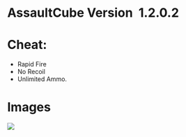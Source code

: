 # AssaultCube Version ‎ 1.2.0.2	

# Cheat: 
* Rapid Fire 
* No Recoil 
* Unlimited Ammo. 

# Images

![](https://media.discordapp.net/attachments/524039098365640727/631596468872151058/unknown.png?width=681&height=474)
